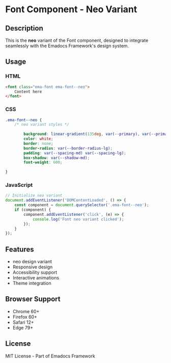 # Font Component - Neo Variant

## Description
This is the **neo** variant of the Font component, designed to integrate seamlessly with the Emadocs Framework's design system.

## Usage

### HTML
```html
<font class="ema-font ema-font--neo">
    Content here
</font>
```

### CSS
```css
.ema-font--neo {
    /* neo variant styles */
    
        background: linear-gradient(135deg, var(--primary), var(--primary-dark));
        color: white;
        border: none;
        border-radius: var(--border-radius-lg);
        padding: var(--spacing-md) var(--spacing-lg);
        box-shadow: var(--shadow-md);
        font-weight: 600;
    
}
```

### JavaScript
```javascript
// Initialize neo variant
document.addEventListener('DOMContentLoaded', () => {
    const component = document.querySelector('.ema-font--neo');
    if (component) {
        component.addEventListener('click', (e) => {
            console.log('Font neo variant clicked');
        });
    }
});
```

## Features
- neo design variant
- Responsive design
- Accessibility support
- Interactive animations
- Theme integration

## Browser Support
- Chrome 60+
- Firefox 60+
- Safari 12+
- Edge 79+

## License
MIT License - Part of Emadocs Framework
